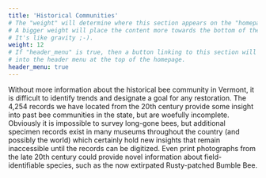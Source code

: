 ```yaml
---
title: 'Historical Communities'
# The "weight" will determine where this section appears on the "homepage".
# A bigger weight will place the content more towards the bottom of the page.
# It's like gravity ;-).
weight: 12
# If "header_menu" is true, then a button linking to this section will be placed
# into the header menu at the top of the homepage.
header_menu: true
---
```


Without more information about the historical bee community in Vermont, it is difficult to identify trends and designate a goal for any restoration.  The 4,254 records we have located from the 20th century provide some insight into past bee communities in the state, but are woefully incomplete. Obviously it is impossible to survey long-gone bees, but additional specimen records exist in many museums throughout the country (and possibly the world) which certainly hold new insights that remain inaccessible until the records can be digitized. Even print photographs from the late 20th century could provide novel information about field-identifiable species, such as the now extirpated Rusty-patched Bumble Bee. 